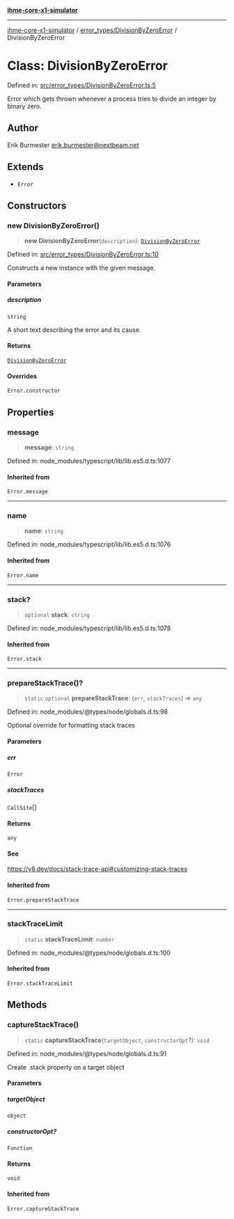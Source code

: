 [**ihme-core-x1-simulator**](../../../README.md)

***

[ihme-core-x1-simulator](../../../modules.md) / [error\_types/DivisionByZeroError](../README.md) / DivisionByZeroError

# Class: DivisionByZeroError

Defined in: [src/error\_types/DivisionByZeroError.ts:5](https://github.com/ProgrammIt/CPU-Simulator/blob/7552359f9aa6207ad192c9a5fcb9c9063dd40c2c/src/error_types/DivisionByZeroError.ts#L5)

Error which gets thrown whenever a process tries to divide an integer by binary zero.

## Author

Erik Burmester <erik.burmester@nextbeam.net>

## Extends

- `Error`

## Constructors

### new DivisionByZeroError()

> **new DivisionByZeroError**(`description`): [`DivisionByZeroError`](DivisionByZeroError.md)

Defined in: [src/error\_types/DivisionByZeroError.ts:10](https://github.com/ProgrammIt/CPU-Simulator/blob/7552359f9aa6207ad192c9a5fcb9c9063dd40c2c/src/error_types/DivisionByZeroError.ts#L10)

Constructs a new instance with the given message.

#### Parameters

##### description

`string`

A short text describing the error and its cause.

#### Returns

[`DivisionByZeroError`](DivisionByZeroError.md)

#### Overrides

`Error.constructor`

## Properties

### message

> **message**: `string`

Defined in: node\_modules/typescript/lib/lib.es5.d.ts:1077

#### Inherited from

`Error.message`

***

### name

> **name**: `string`

Defined in: node\_modules/typescript/lib/lib.es5.d.ts:1076

#### Inherited from

`Error.name`

***

### stack?

> `optional` **stack**: `string`

Defined in: node\_modules/typescript/lib/lib.es5.d.ts:1078

#### Inherited from

`Error.stack`

***

### prepareStackTrace()?

> `static` `optional` **prepareStackTrace**: (`err`, `stackTraces`) => `any`

Defined in: node\_modules/@types/node/globals.d.ts:98

Optional override for formatting stack traces

#### Parameters

##### err

`Error`

##### stackTraces

`CallSite`[]

#### Returns

`any`

#### See

https://v8.dev/docs/stack-trace-api#customizing-stack-traces

#### Inherited from

`Error.prepareStackTrace`

***

### stackTraceLimit

> `static` **stackTraceLimit**: `number`

Defined in: node\_modules/@types/node/globals.d.ts:100

#### Inherited from

`Error.stackTraceLimit`

## Methods

### captureStackTrace()

> `static` **captureStackTrace**(`targetObject`, `constructorOpt`?): `void`

Defined in: node\_modules/@types/node/globals.d.ts:91

Create .stack property on a target object

#### Parameters

##### targetObject

`object`

##### constructorOpt?

`Function`

#### Returns

`void`

#### Inherited from

`Error.captureStackTrace`
